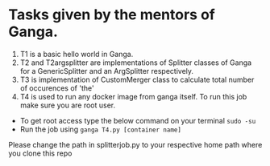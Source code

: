 # Tasks given by the mentors of Ganga.
 1. T1 is a basic hello world in Ganga.
2. T2 and T2argsplitter are implementations of Splitter classes of Ganga for a GenericSplitter and an ArgSplitter respectively.
 3. T3 is implementation of CustomMerger class to calculate total number of occurences of 'the'
 4. T4 is used to run any docker image from ganga itself. To run this job make sure you are root user.
* To get root access type the below command on your terminal
```sudo -su```
* Run the job using  ```ganga T4.py [container name]```

Please change the path in splitterjob.py to your respective home path where you clone this repo
